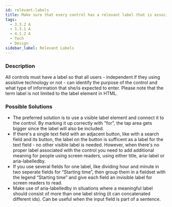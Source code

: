 ```yaml
---
id: relevant-labels
title: Make sure that every control has a relevant label that is associated with its control and that it's correctly marked up
tags:
  - 3.3.2 A
  - 1.3.1 A
  - 4.1.2 A
  - Tech
  - Design
sidebar_label: Relevant Labels
---
```


### Description

All controls must have a label so that all users - independent if they using assistive technology or not - can identify the purpose of the control and what type of information that she/is expected to enter. Please note that the term label is not limited to the label element in HTML.

### Possible Solutions

- The preferred solution is to use a visible label element and connect it to the control. By marking it up correctly with "for", the tap area gets bigger since the label will also be included.
- If there's a single text field with an adjacent button, like with a search field and its button, the label on the button is sufficent as a label for the text field - no other visible label is needed. However, when there's no proper label associated with the control you need to add additional meaning for people using screen readers, using either title, aria-label or aria-labelledby.
- If you use several fields for one label, like dividing hour and minute in two seperate fields for “Starting time”, then group them in a fieldset with the legend “Starting time” and give each field an invisible label for screen readers to read.
- Make use of aria-labelledby in situations where a meaningful label should consist of more than one label string (it can concatenated different ids). Can be useful when the input field is part of a sentence.
